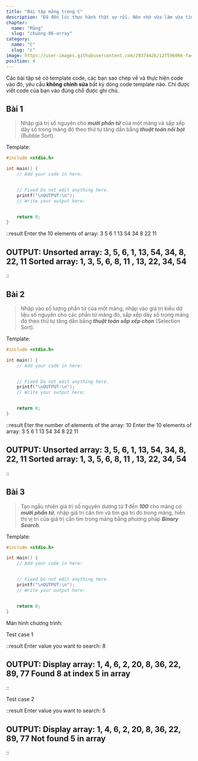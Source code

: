 ```yaml
---
title: "Bài tập mảng trong C"
description: "Đã đến lúc thực hành thật sự rồi. Nên nhớ vừa làm vừa tìm hiểu và nghiên cứu sâu sẽ giúp bạn nắm bắt được kiến thức một cách nhanh nhất. Vậy thì cùng chúng mình bắt đầu vào thực hành nào."
chapter:
  name: "Mảng"
  slug: "chuong-06-array"
category:
  name: "C"
  slug: "c"
image: https://user-images.githubusercontent.com/29374426/127596066-fa46df01-982f-4a72-b6d1-f7d8f5c5a9b3.png
position: 4
---
```


Các bài tập sẽ có template code, các bạn sao chép về và thực hiện code vào đó, yêu cầu **không chỉnh sửa** bất kỳ dòng code template nào. Chỉ được viết code của bạn vào đúng chỗ được ghi chú.

## Bài 1

> Nhập giá trị số nguyên cho **_mười phần tử_** của một mảng và sắp xếp dãy số trong mảng đó theo thứ tự tăng dần bằng **_thuật toán nổi bọt_** (Bubble Sort).

Template:

```cpp
#include <stdio.h>

int main() {
    // Add your code in here:


    // Fixed Do not edit anything here.
    printf("\nOUTPUT:\n");
    // Write your output here:


    return 0;
}
```

::result
Enter the 10 elements of array: 3 5 6 1 13 54 34 8 22 11

OUTPUT:
Unsorted array: 3, 5, 6, 1, 13, 54, 34, 8, 22, 11
Sorted array: 1, 3, 5, 6, 8, 11 , 13, 22, 34, 54
--------------------------------
::

## Bài 2

> Nhập vào số lượng phần tử của một mảng, nhập vào giá trị kiểu dữ liệu số nguyên cho các phần tử mảng đó, sắp xếp dãy số trong mảng đó theo thứ tự tăng dần bằng **_thuật toán sắp xếp chọn_** (Selection Sort).

Template:

```cpp
#include <stdio.h>

int main() {
    // Add your code in here:


    // Fixed Do not edit anything here.
    printf("\nOUTPUT:\n");
    // Write your output here:


    return 0;
}
```

::result
Eter the number of elements of the array: 10
Enter the 10 elements of array: 3 5 6 1 13 54 34 8 22 11

OUTPUT:
Unsorted array: 3, 5, 6, 1, 13, 54, 34, 8, 22, 11
Sorted array: 1, 3, 5, 6, 8, 11 , 13, 22, 34, 54
--------------------------------
::

## Bài 3

> Tạo ngẫu nhiên giá trị số nguyên dương từ **_1_** đến **_100_** cho mảng có **_mười phần tử_**, nhập giá trị cần tìm và tìm giá trị đó trong mảng, hiển thị vị trí của giá trị cần tìm trong mảng bằng phương pháp **_Binary Search_**. 

Template:

```cpp
#include <stdio.h>

int main() {
    // Add your code in here:


    // Fixed Do not edit anything here.
    printf("\nOUTPUT:\n");
    // Write your output here:


    return 0;
}
```

Màn hình chương trình:

Test case 1

::result
Enter value you want to search: 8

OUTPUT:
Display array: 1, 4, 6, 2, 20, 8, 36, 22, 89, 77
Found 8 at index 5 in array
--------------------------------
::

Test case 2

::result
Enter value you want to search: 5

OUTPUT:
Display array: 1, 4, 6, 2, 20, 8, 36, 22, 89, 77
Not found 5 in array
--------------------------------
::
